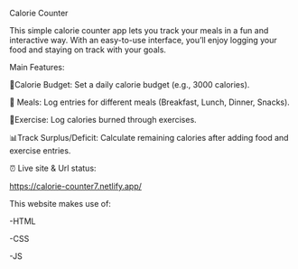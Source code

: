 Calorie Counter

This simple calorie counter app lets you track your meals in a fun and interactive way. With an easy-to-use interface, you’ll enjoy logging your food and staying on track with your goals.

Main Features:

🎯Calorie Budget: Set a daily calorie budget (e.g., 3000 calories).

🥗 Meals: Log entries for different meals (Breakfast, Lunch, Dinner, Snacks).

🚀Exercise: Log calories burned through exercises.

📊Track Surplus/Deficit: Calculate remaining calories after adding food and exercise entries.


⏰ Live site & Url status:

https://calorie-counter7.netlify.app/


This website makes use of:

-HTML

-CSS

-JS


